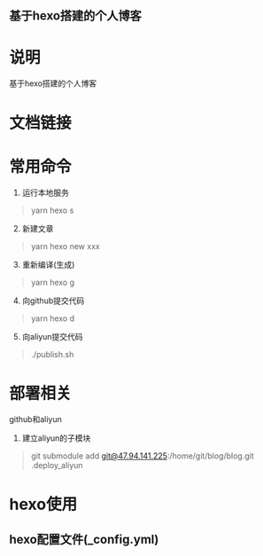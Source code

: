 基于hexo搭建的个人博客
--------
# 说明
基于hexo搭建的个人博客
# 文档链接

# 常用命令
1. 运行本地服务
> yarn hexo s
2. 新建文章
> yarn hexo new xxx
3. 重新编译(生成)
> yarn hexo g
4. 向github提交代码
> yarn hexo d
5. 向aliyun提交代码
> ./publish.sh

# 部署相关

github和aliyun

1. 建立aliyun的子模块
> git submodule add git@47.94.141.225:/home/git/blog/blog.git .deploy_aliyun

# hexo使用
## hexo配置文件(_config.yml)
